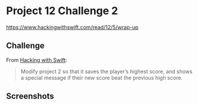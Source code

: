 # Project 12 Challenge 2

https://www.hackingwithswift.com/read/12/5/wrap-up

## Challenge

From [Hacking with Swift](https://www.hackingwithswift.com/read/12/5/wrap-up):
>Modify project 2 so that it saves the player’s highest score, and shows a special message if their new score beat the previous high score.

## Screenshots
